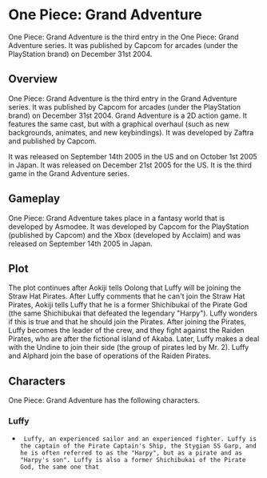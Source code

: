 # One Piece: Grand Adventure

One Piece: Grand Adventure is the third entry in the One Piece: Grand Adventure series. It was published by Capcom for arcades (under the PlayStation brand) on December 31st 2004.

## Overview

One Piece: Grand Adventure is the third entry in the Grand Adventure series. It was published by Capcom for arcades (under the PlayStation brand) on December 31st 2004. Grand Adventure is a 2D action game. It features the same cast, but with a graphical overhaul (such as new backgrounds, animates, and new keybindings). It was developed by Zaftra and published by Capcom.

It was released on September 14th 2005 in the US and on October 1st 2005 in Japan. It was released on December 21st 2005 for the US. It is the third game in the Grand Adventure series.

## Gameplay

One Piece: Grand Adventure takes place in a fantasy world that is developed by Asmodee. It was developed by Capcom for the PlayStation (published by Capcom) and the Xbox (developed by Acclaim) and was released on September 14th 2005 in Japan.

## Plot

The plot continues after Aokiji tells Oolong that Luffy will be joining the Straw Hat Pirates. After Luffy comments that he can't join the Straw Hat Pirates, Aokiji tells Luffy that he is a former Shichibukai of the Pirate God (the same Shichibukai that defeated the legendary "Harpy"). Luffy wonders if this is true and that he should join the Pirates. After joining the Pirates, Luffy becomes the leader of the crew, and they fight against the Raiden Pirates, who are after the fictional island of Akaba. Later, Luffy makes a deal with the Undine to join their side (the group of pirates led by Mr. 2). Luffy and Alphard join the base of operations of the Raiden Pirates.

## Characters

One Piece: Grand Adventure has the following characters.

### Luffy

*      Luffy, an experienced sailor and an experienced fighter. Luffy is the captain of the Pirate Captain's Ship, the Stygian SS Garp, and he is often referred to as the "Harpy", but as a pirate and as "Harpy's son". Luffy is also a former Shichibukai of the Pirate God, the same one that